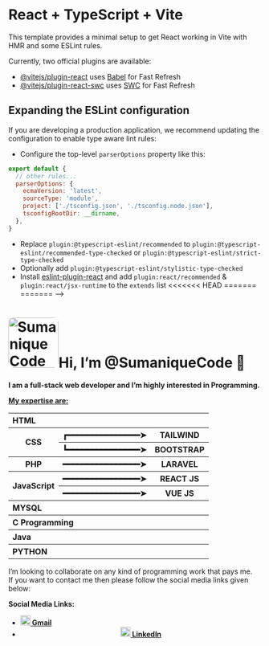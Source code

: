 # React + TypeScript + Vite

This template provides a minimal setup to get React working in Vite with HMR and some ESLint rules.

Currently, two official plugins are available:

- [@vitejs/plugin-react](https://github.com/vitejs/vite-plugin-react/blob/main/packages/plugin-react/README.md) uses [Babel](https://babeljs.io/) for Fast Refresh
- [@vitejs/plugin-react-swc](https://github.com/vitejs/vite-plugin-react-swc) uses [SWC](https://swc.rs/) for Fast Refresh

## Expanding the ESLint configuration

If you are developing a production application, we recommend updating the configuration to enable type aware lint rules:

- Configure the top-level `parserOptions` property like this:

```js
export default {
  // other rules...
  parserOptions: {
    ecmaVersion: 'latest',
    sourceType: 'module',
    project: ['./tsconfig.json', './tsconfig.node.json'],
    tsconfigRootDir: __dirname,
  },
}
```

- Replace `plugin:@typescript-eslint/recommended` to `plugin:@typescript-eslint/recommended-type-checked` or `plugin:@typescript-eslint/strict-type-checked`
- Optionally add `plugin:@typescript-eslint/stylistic-type-checked`
- Install [eslint-plugin-react](https://github.com/jsx-eslint/eslint-plugin-react) and add `plugin:react/recommended` & `plugin:react/jsx-runtime` to the `extends` list
<<<<<<< HEAD
=======
======= -->
<h1><img src="https://avatars.githubusercontent.com/u/113495119?v=4" alt="SumaniqueCode" style="height: 100px; width: 100px; border-radius: 10px;" />Hi, I’m @SumaniqueCode 👋</h1>
<p>
    <b>I am a full-stack web developer and I’m highly interested in Programming.</b>
</p>
<table>
    <b style="text-decoration: underline;">My expertise are: </b>
    <tbody>
        <tr>
            <th colspan="3" align="left">HTML</th>
        </tr>
        <tr>
            <th rowspan="2">CSS</th>
            <th>┏━━━━━━━━━━━━━━━➤</th>
            <th>TAILWIND</th>
        </tr>
        <tr>
            <th>┗━━━━━━━━━━━━━━━➤</th>
            <th>BOOTSTRAP</th>
        </tr>
        <tr>
            <th>PHP</th>
            <th>━━━━━━━━━━━━━━━━➤</th>
            <th>LARAVEL</th>
        </tr>
        <tr>
            <th rowspan="2">JavaScript</th>
            <th>━━━━━━━━━━━━━━━━➤</th>
            <th>REACT JS</th>
        </tr>
        <tr>
            <th>━━━━━━━━━━━━━━━━➤</th>
            <th>VUE JS</th>
        </tr>
        <tr>
            <th colspan="3" align="left">MYSQL</th>
        </tr>
        <tr>
            <th colspan="3" align="left">C Programming</th>
        </tr>
        <tr>
            <th colspan="3" align="left">Java</th>
        </tr>
        <tr>
            <th colspan="3" align="left">PYTHON</th>
        </tr>
    </tbody>
</table>
<p>
    I’m looking to collaborate on any kind of programming work that pays me.<br>
    If you want to contact me then please follow the social media links given below:
</p>

<div>
    <b>Social Media Links:</b>
    <ul>
        <li>
            <a target="_blank" href="mailto:helpmeforhelp@gmail.com" target="_blank">
                <img src="https://logowik.com/content/uploads/images/gmail-new-icon5198.jpg"
                    style="height:20px; width:20px "><b> Gmail</b>
            </a>
        </li>
        <li style="text-align: center;">
            <a target="_blank" href="https://www.linkedin.com/in/suman-regmi-0b2440244/">
                <img src="https://upload.wikimedia.org/wikipedia/commons/thumb/8/81/LinkedIn_icon.svg/2048px-LinkedIn_icon.svg.png"
                    style="height:20px; width:20px"><b> LinkedIn</b>
            </a>
        </li>
    </ul>
</div>